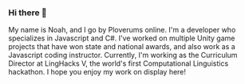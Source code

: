 ### Hi there 👋

My name is Noah, and I go by Ploverums online.
I'm a developer who specializes in Javascript and C#. I've worked on multiple Unity game projects that have won state and national awards, and also work as a Javascript coding instructor. Currently, I'm working as the Curriculum Director at LingHacks V, the world's first Computational Linguistics hackathon. I hope you enjoy my work on display here!
<!--
**Ploverums/Ploverums** is a ✨ _special_ ✨ repository because its `README.md` (this file) appears on your GitHub profile.

Here are some ideas to get you started:

- 🔭 I’m currently working on ...
- 🌱 I’m currently learning ...
- 👯 I’m looking to collaborate on ...
- 🤔 I’m looking for help with ...
- 💬 Ask me about ...
- 📫 How to reach me: ...
- 😄 Pronouns: ...
- ⚡ Fun fact: ...
-->
